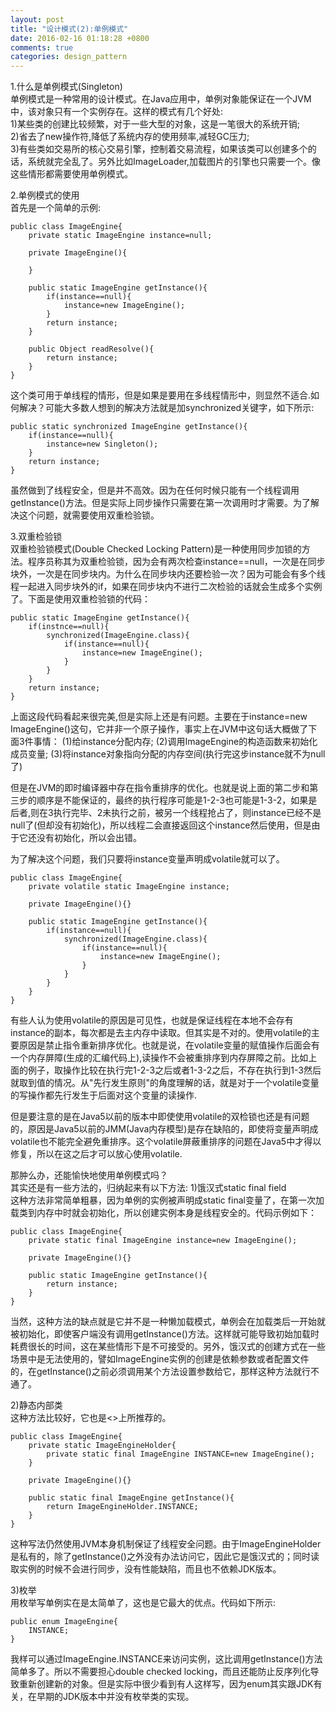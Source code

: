 ```yaml
---
layout: post
title: "设计模式(2):单例模式"
date: 2016-02-16 01:18:28 +0800
comments: true
categories: design_pattern
---
```


1.什么是单例模式(Singleton)    
单例模式是一种常用的设计模式。在Java应用中，单例对象能保证在一个JVM中，该对象只有一个实例存在。这样的模式有几个好处:  
1)某些类的创建比较频繁，对于一些大型的对象，这是一笔很大的系统开销;  
2)省去了new操作符,降低了系统内存的使用频率,减轻GC压力;  
3)有些类如交易所的核心交易引擎，控制着交易流程，如果该类可以创建多个的话，系统就完全乱了。另外比如ImageLoader,加载图片的引擎也只需要一个。像这些情形都需要使用单例模式。

2.单例模式的使用  
首先是一个简单的示例<!--more-->:  

	public class ImageEngine{
		private static ImageEngine instance=null;

		private ImageEngine(){

		}

		public static ImageEngine getInstance(){
			if(instance==null){
				instance=new ImageEngine();
			}
			return instance;
		}

		public Object readResolve(){
			return instance;
		}
	}

这个类可用于单线程的情形，但是如果是要用在多线程情形中，则显然不适合.如何解决？可能大多数人想到的解决方法就是加synchronized关键字，如下所示:  

	public static synchronized ImageEngine getInstance(){
		if(instance==null){
			instance=new Singleton();
		}
		return instance;
	}
虽然做到了线程安全，但是并不高效。因为在任何时候只能有一个线程调用getInstance()方法。但是实际上同步操作只需要在第一次调用时才需要。为了解决这个问题，就需要使用双重检验锁。  

3.双重检验锁  
双重检验锁模式(Double Checked Locking Pattern)是一种使用同步加锁的方法。程序员称其为双重检验锁，因为会有两次检查instance==null，一次是在同步块外，一次是在同步块内。为什么在同步块内还要检验一次？因为可能会有多个线程一起进入同步块外的if，如果在同步块内不进行二次检验的话就会生成多个实例了。下面是使用双重检验锁的代码：  

	public static ImageEngine getInstance(){
		if(instnce==null){
			synchronized(ImageEngine.class){
				if(instance==null){
					instance=new ImageEngine();
				}
			}
		}
		return instance;
	}

上面这段代码看起来很完美,但是实际上还是有问题。主要在于instance=new ImageEngine()这句，它并非一个原子操作，事实上在JVM中这句话大概做了下面3件事情：
(1)给instance分配内存;
(2)调用ImageEngine的构造函数来初始化成员变量;
(3)将instance对象指向分配的内存空间(执行完这步instance就不为null了)

但是在JVM的即时编译器中存在指令重排序的优化。也就是说上面的第二步和第三步的顺序是不能保证的，最终的执行程序可能是1-2-3也可能是1-3-2，如果是后者,则在3执行完毕、2未执行之前，被另一个线程抢占了，则instance已经不是null了(但却没有初始化)，所以线程二会直接返回这个instance然后使用，但是由于它还没有初始化，所以会出错。  

为了解决这个问题，我们只要将instance变量声明成volatile就可以了。  

	public class ImageEngine{
		private volatile static ImageEngine instance;

		private ImageEngine(){}

		public static ImageEngine getInstance(){
			if(instance==null){
				synchronized(ImageEngine.class){
					if(instance==null){
						instance=new ImageEngine();
					}
				}
			}
		}
	}

有些人认为使用volatile的原因是可见性，也就是保证线程在本地不会存有instance的副本，每次都是去主内存中读取。但其实是不对的。使用volatile的主要原因是禁止指令重新排序优化。也就是说，在volatile变量的赋值操作后面会有一个内存屏障(生成的汇编代码上),读操作不会被重排序到内存屏障之前。比如上面的例子，取操作比较在执行完1-2-3之后或者1-3-2之后，不存在执行到1-3然后就取到值的情况。从"先行发生原则"的角度理解的话，就是对于一个volatile变量的写操作都先行发生于后面对这个变量的读操作.  

但是要注意的是在Java5以前的版本中即使使用volatile的双检锁也还是有问题的，原因是Java5以前的JMM(Java内存模型)是存在缺陷的，即使将变量声明成volatile也不能完全避免重排序。这个volatile屏蔽重排序的问题在Java5中才得以修复，所以在这之后才可以放心使用volatile.

那肿么办，还能愉快地使用单例模式吗？  
其实还是有一些方法的，归纳起来有以下方法:
1)饿汉式static final field  
这种方法非常简单粗暴，因为单例的实例被声明成static final变量了，在第一次加载类到内存中时就会初始化，所以创建实例本身是线程安全的。代码示例如下：  

	public class ImageEngine{
		private static final ImageEngine instance=new ImageEngine();

		private ImageEngine(){}

		public static ImageEngine getInstance(){
			return instance;
		}
	}

当然，这种方法的缺点就是它并不是一种懒加载模式，单例会在加载类后一开始就被初始化，即使客户端没有调用getInstance()方法。这样就可能导致初始加载时耗费很长的时间，这在某些情形下是不可接受的。另外，饿汉式的创建方式在一些场景中是无法使用的，譬如ImageEngine实例的创建是依赖参数或者配置文件的，在getInstance()之前必须调用某个方法设置参数给它，那样这种方法就行不通了。  

2)静态内部类  
这种方法比较好，它也是<<Effective Java>>上所推荐的。  

	public class ImageEngine{
		private static ImageEngineHolder{
			private static final ImageEngine INSTANCE=new ImageEngine();
		}

		private ImageEngine(){}

		public static final ImageEngine getInstance(){
			return ImageEngineHolder.INSTANCE;
		}
	}

这种写法仍然使用JVM本身机制保证了线程安全问题。由于ImageEngineHolder是私有的，除了getInstance()之外没有办法访问它，因此它是饿汉式的；同时读取实例的时候不会进行同步，没有性能缺陷，而且也不依赖JDK版本。  

3)枚举  
用枚举写单例实在是太简单了，这也是它最大的优点。代码如下所示:  

	public enum ImageEngine{
		INSTANCE;
	}

我样可以通过ImageEngine.INSTANCE来访问实例，这比调用getInstance()方法简单多了。所以不需要担心double checked locking，而且还能防止反序列化导致重新创建新的对象。但是实际中很少看到有人这样写，因为enum其实跟JDK有关，在早期的JDK版本中并没有枚举类的实现。  